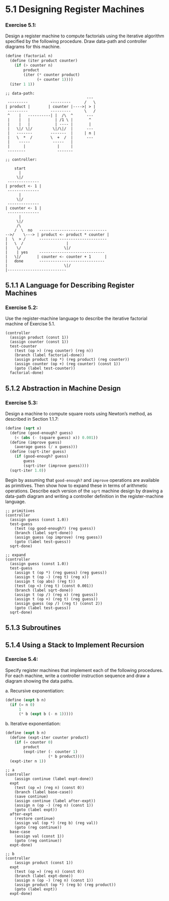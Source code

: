 # 5.1 Designing Register Machines

### Exercise 5.1:

Design a register machine to compute factorials using the iterative algorithm specified by the following procedure. Draw data-path and controller diagrams for this machine.

```scheme
(define (factorial n)
  (define (iter product counter)
    (if (> counter n)
        product
        (iter (* counter product)
              (+ counter 1))))
  (iter 1 1))
```

```
;; data-path:
                                    ---
 ---------          ---------      /   \
| product |        | counter |---->| > |
 ---------          ---------      \   /
 ^    |   ----------| |  /\  ^      ---
 |    |   |           | /1 \ |       ^
 |    |   |           | ---- |       |
 |   \|/ \|/         \|/\|/  |      ---
 |   -------        -------  |     | n |
 |   \  *  /        \  +  /  |      ---
 |    -----          -----   |
 |      |              |     |
 --------              -------

;; controller:

    start
      |
     \|/
 --------------
| product <- 1 |
 --------------
      |
     \|/
 --------------
| counter <- 1 |
 --------------
      |
     \|/
     /\
    /  \  no   ------------------------------
-->/    \---> | product <- product * counter |
|  \  > /      ------------------------------
|   \  /                   |
|    \/                   \|/
|    | yes     -----------------------------
|   \|/       | counter <- counter + 1      |
|   done       -----------------------------
|                         \|/
|--------------------------
```

## 5.1.1 A Language for Describing Register Machines

### Exercise 5.2:

Use the register-machine language to describe the iterative factorial machine of Exercise 5.1.

```
(controller
  (assign product (const 1))
  (assign counter (const 1))
  test-counter
    (test (op >) (reg counter) (reg n))
    (branch (label factorial-done))
    (assign product (op *) (reg product) (reg counter))
    (assign counter (op +) (reg counter) (const 1))
    (goto (label test-counter))
  factorial-done)
```

## 5.1.2 Abstraction in Machine Design

### Exercise 5.3:

Design a machine to compute square roots using Newton’s method, as described in Section 1.1.7:

```scheme
(define (sqrt x)
  (define (good-enough? guess)
    (< (abs (- (square guess) x)) 0.001))
  (define (improve guess)
    (average guess (/ x guess)))
  (define (sqrt-iter guess)
    (if (good-enough? guess)
        guess
        (sqrt-iter (improve guess))))
  (sqrt-iter 1.0))
```

Begin by assuming that `good-enough?` and `improve` operations are available as primitives. Then show how to expand these in terms of arithmetic operations. Describe each version of the `sqrt` machine design by drawing a data-path diagram and writing a controller definition in the register-machine language.

```
;; primitives
(controller
  (assign guess (const 1.0))
  test-guess
    (test (op good-enough?) (reg guess))
    (branch (label sqrt-done))
    (assign guess (op improve) (reg guess))
    (goto (label test-guess))
  sqrt-done)

;; expand
(controller
  (assign guess (const 1.0))
  test-guess
    (assign t (op *) (reg guess) (reg guess))
    (assign t (op -) (reg t) (reg x))
    (assign t (op abs) (reg t))
    (test (op <) (reg t) (const 0.001))
    (branch (label sqrt-done))
    (assign t (op /) (reg x) (reg guess))
    (assign t (op +) (reg t) (reg guess))
    (assign guess (op /) (reg t) (const 2))
    (goto (label test-guess))
  sqrt-done)
```

## 5.1.3 Subroutines

## 5.1.4 Using a Stack to Implement Recursion

### Exercise 5.4:

Specify register machines that implement each of the following procedures. For each machine, write a controller instruction sequence and draw a diagram showing the data paths.

a. Recursive exponentiation:

```scheme
(define (expt b n)
  (if (= n 0)
      1
      (* b (expt b (- n 1)))))
```

b. Iterative exponentiation:

```scheme
(define (expt b n)
  (define (expt-iter counter product)
    (if (= counter 0)
        product
        (expt-iter (- counter 1)
                   (* b product))))
  (expt-iter n 1))
```

```
;; a
(controller
    (assign continue (label expt-done))
  expt
    (test (op =) (reg n) (const 0))
    (branch (label base-case))
    (save continue)
    (assign continue (label after-expt))
    (assign n (op -) (reg n) (const 1))
    (goto (label expt))
  after-expt
    (restore continue)
    (assign val (op *) (reg b) (reg val))
    (goto (reg continue))
  base-case
    (assign val (const 1))
    (goto (reg continue))
  expt-done)
  
;; b
(controller
    (assign product (const 1))
  expt
    (test (op =) (reg n) (const 0))
    (branch (label expt-done))
    (assign n (op -) (reg n) (const 1))
    (assign product (op *) (reg b) (reg product))
    (goto (label expt))
  expt-done)
```
